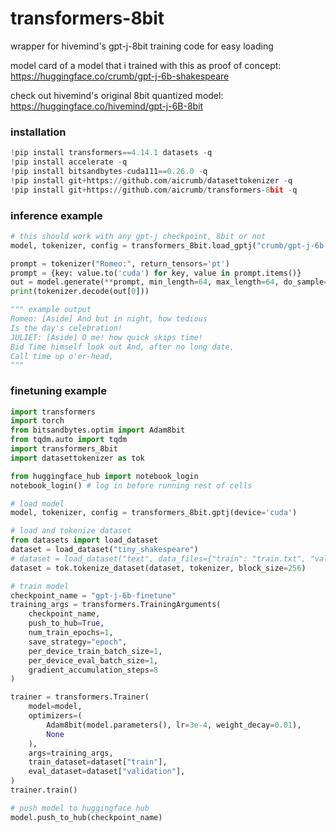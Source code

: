 # transformers-8bit
wrapper for hivemind's gpt-j-8bit training code for easy loading

model card of a model that i trained with this as proof of concept: https://huggingface.co/crumb/gpt-j-6b-shakespeare

check out hivemind's original 8bit quantized model: https://huggingface.co/hivemind/gpt-j-6B-8bit

### installation

```python
!pip install transformers==4.14.1 datasets -q
!pip install accelerate -q
!pip install bitsandbytes-cuda111==0.26.0 -q
!pip install git+https://github.com/aicrumb/datasettokenizer -q
!pip install git+https://github.com/aicrumb/transformers-8bit -q
```



### inference example

```python
# this should work with any gpt-j checkpoint, 8bit or not
model, tokenizer, config = transformers_8bit.load_gptj("crumb/gpt-j-6b-shakespeare", device='cuda')

prompt = tokenizer("Romeo:", return_tensors='pt')
prompt = {key: value.to('cuda') for key, value in prompt.items()}
out = model.generate(**prompt, min_length=64, max_length=64, do_sample=True, pad_token_id=tokenizer.eos_token_id)
print(tokenizer.decode(out[0]))

""" example output
Romeo: [Aside] And but in night, how tedious
Is the day's celebration!
JULIET: [Aside] O me! how quick skips time!
Bid Time himself look out And, after no long date,
Call time up o'er-head,
"""
```



### finetuning example

```python
import transformers
import torch
from bitsandbytes.optim import Adam8bit
from tqdm.auto import tqdm
import transformers_8bit
import datasettokenizer as tok

from huggingface_hub import notebook_login
notebook_login() # log in before running rest of cells

# load model
model, tokenizer, config = transformers_8bit.gptj(device='cuda')

# load and tokenize dataset
from datasets import load_dataset
dataset = load_dataset("tiny_shakespeare")
# dataset = load_dataset("text", data_files={"train": "train.txt", "validation": "test.txt"})
dataset = tok.tokenize_dataset(dataset, tokenizer, block_size=256)

# train model
checkpoint_name = "gpt-j-6b-finetune"
training_args = transformers.TrainingArguments(
    checkpoint_name,
    push_to_hub=True,
    num_train_epochs=1,
    save_strategy="epoch",
    per_device_train_batch_size=1,
    per_device_eval_batch_size=1,
    gradient_accumulation_steps=8
)

trainer = transformers.Trainer(
    model=model,
    optimizers=(
        Adam8bit(model.parameters(), lr=3e-4, weight_decay=0.01),
        None
    ),
    args=training_args,
    train_dataset=dataset["train"],
    eval_dataset=dataset["validation"],
)
trainer.train()

# push model to huggingface hub
model.push_to_hub(checkpoint_name)
```

